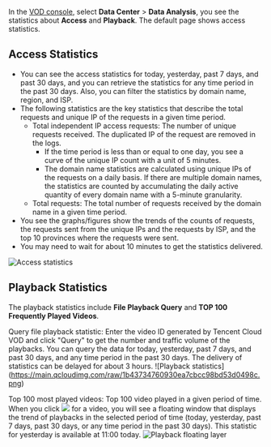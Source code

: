 In the [VOD console](https://console.cloud.tencent.com/video), select **Data Center** > **Data Analysis**, you see the statistics about **Access** and **Playback**. The default page shows access statistics.

## Access Statistics

- You can see the access statistics for today, yesterday, past 7 days, and past 30 days, and you can retrieve the statistics for any time period in the past 30 days. Also, you can filter the statistics by domain name, region, and ISP.
- The following statistics are the key statistics that describe the total requests and unique IP of the requests in a given time period.
    - Total independent IP access requests: The number of unique requests received. The duplicated IP of the request are removed in the logs.
        - If the time period is less than or equal to one day, you see a curve of the unique IP count with a unit of 5 minutes.
        - The domain name statistics are calculated using unique IPs of the requests on a daily basis. If there are multiple domain names, the statistics are counted by accumulating the daily active quantity of every domain name with a 5-minute granularity.
    - Total requests: The total number of requests received by the domain name in a given time period.
- You see the graphs/figures show the trends of the counts of requests, the requests sent from the unique IPs and the requests by ISP, and the top 10 provinces where the requests were sent.
- You may need to wait for about 10 minutes to get the statistics delivered.

![Access statistics](https://main.qcloudimg.com/raw/85d52c4b2c485d11244f03c19734ada6.png)

## Playback Statistics

The playback statistics include  **File Playback Query** and **TOP 100 Frequently Played Videos**.

Query file playback statistic: Enter the video ID generated by Tencent Cloud VOD and click "Query" to get the number and traffic volume of the playbacks. You can query the data for today, yesterday, past 7 days, and past 30 days, and any time period in the past 30 days. The delivery of statistics can be delayed for about 3 hours.
![Playback statistics] (https://main.qcloudimg.com/raw/1b43734760930ea7cbcc98bd53d0498c.png)

Top 100 most played videos: Top 100 video played in a given period of time. When you click <img src="https://main.qcloudimg.com/raw/f5443d841c1d77531bddf00400c1c405.png"  style="margin:0"> for a video, you will see a floating window that displays the trend of playbacks in the selected period of time (today, yesterday, past 7 days, past 30 days, or any time period in the past 30 days). This statistic for yesterday is available at 11:00 today.
![Playback floating layer](https://main.qcloudimg.com/raw/9055096f404f52a90c2b140a895fb413.png)
